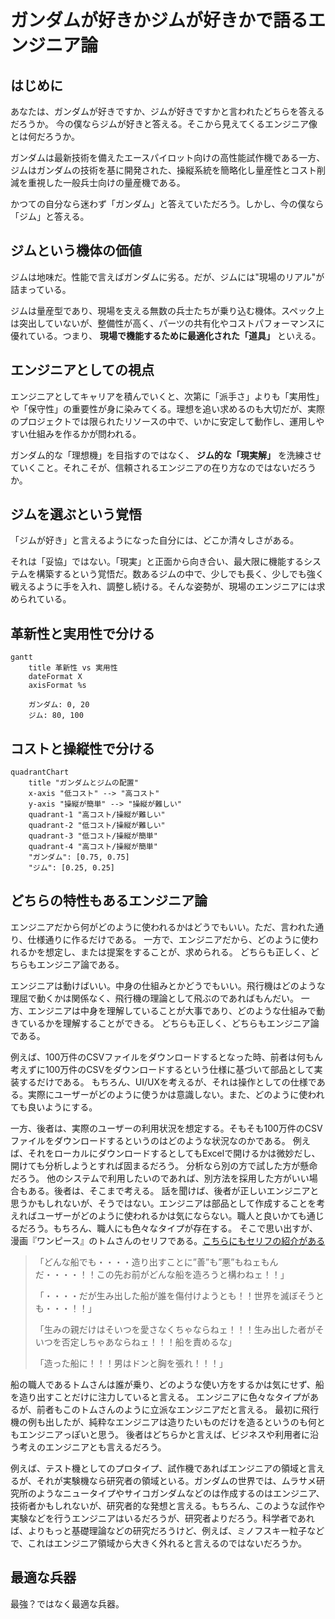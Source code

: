 # ガンダムが好きかジムが好きかで語るエンジニア論

## はじめに

あなたは、ガンダムが好きですか、ジムが好きですかと言われたどちらを答えるだろうか。
今の僕ならジムが好きと答える。そこから見えてくるエンジニア像とは何だろうか。

ガンダムは最新技術を備えたエースパイロット向けの高性能試作機である一方、ジムはガンダムの技術を基に開発された、操縦系統を簡略化し量産性とコスト削減を重視した一般兵士向けの量産機である。

かつての自分なら迷わず「ガンダム」と答えていただろう。しかし、今の僕なら「ジム」と答える。

## ジムという機体の価値

ジムは地味だ。性能で言えばガンダムに劣る。だが、ジムには"現場のリアル"が詰まっている。

 ジムは量産型であり、現場を支える無数の兵士たちが乗り込む機体。スペック上は突出していないが、整備性が高く、パーツの共有化やコストパフォーマンスに優れている。つまり、 **現場で機能するために最適化された「道具」** といえる。

## エンジニアとしての視点

エンジニアとしてキャリアを積んでいくと、次第に「派手さ」よりも「実用性」や「保守性」の重要性が身に染みてくる。理想を追い求めるのも大切だが、実際のプロジェクトでは限られたリソースの中で、いかに安定して動作し、運用しやすい仕組みを作るかが問われる。

ガンダム的な「理想機」を目指すのではなく、 **ジム的な「現実解」** を洗練させていくこと。それこそが、信頼されるエンジニアの在り方なのではないだろうか。



## ジムを選ぶという覚悟

「ジムが好き」と言えるようになった自分には、どこか清々しさがある。

それは「妥協」ではない。「現実」と正面から向き合い、最大限に機能するシステムを構築するという覚悟だ。数あるジムの中で、少しでも長く、少しでも強く戦えるように手を入れ、調整し続ける。そんな姿勢が、現場のエンジニアには求められている。

## 革新性と実用性で分ける

```mermaid
gantt
    title 革新性 vs 実用性
    dateFormat X
    axisFormat %s

    ガンダム: 0, 20
    ジム: 80, 100
```

## コストと操縦性で分ける

```mermaid
quadrantChart
    title "ガンダムとジムの配置"
    x-axis "低コスト" --> "高コスト"
    y-axis "操縦が簡単" --> "操縦が難しい"
    quadrant-1 "高コスト/操縦が難しい"
    quadrant-2 "低コスト/操縦が難しい"
    quadrant-3 "低コスト/操縦が簡単"
    quadrant-4 "高コスト/操縦が簡単"
    "ガンダム": [0.75, 0.75]
    "ジム": [0.25, 0.25]
```

## どちらの特性もあるエンジニア論

エンジニアだから何がどのように使われるかはどうでもいい。ただ、言われた通り、仕様通りに作るだけである。
一方で、エンジニアだから、どのように使われるかを想定し、または提案をすることが、求められる。
どちらも正しく、どちらもエンジニア論である。

エンジニアは動けばいい。中身の仕組みとかどうでもいい。飛行機はどのような理屈で動くかは関係なく、飛行機の理論として飛ぶのであればもんだい。
一方、エンジニアは中身を理解していることが大事であり、どのような仕組みで動きているかを理解することができる。
どちらも正しく、どちらもエンジニア論である。

例えば、100万件のCSVファイルをダウンロードするとなった時、前者は何もん考えずに100万件のCSVをダウンロードするという仕様に基づいて部品として実装するだけである。
もちろん、UI/UXを考えるが、それは操作としての仕様である。実際にユーザーがどのように使うかは意識しない。また、どのように使われても良いようにする。

一方、後者は、実際のユーザーの利用状況を想定する。そもそも100万件のCSVファイルをダウンロードするというのはどのような状況なのかである。
例えば、それをローカルにダウンロードするとしてもExcelで開けるかは微妙だし、開けても分析しようとすれば固まるだろう。
分析なら別の方で試した方が懸命だろう。
他のシステムで利用したいのであれば、別方法を採用した方がいい場合もある。後者は、そこまで考える。
話を聞けば、後者が正しいエンジニアと思うかもしれないが、そうではない。エンジニアは部品として作成することを考えればユーザーがどのように使われるかは気にならない。職人と良いかても通じるだろう。もちろん、職人にも色々なタイプが存在する。
そこで思い出すが、漫画『ワンピース』のトムさんのセリフである。[こちらにもセリフの紹介がある](https://note.com/noahjd/n/nacc33859f216?sub_rt=share_pw)

> 「どんな船でも・・・・造り出すことに”善”も”悪”もねェもんだ・・・・！！この先お前がどんな船を造ろうと構わねェ！！」
>
> 「・・・・だが生み出した船が誰を傷付けようとも！！世界を滅ぼそうとも・・・！！」
>
> 「生みの親だけはそいつを愛さなくちゃならねェ！！！生み出した者がそいつを否定しちゃあならねェ！！！船を責めるな」
>
> 「造った船に！！！男はドンと胸を張れ！！！」

船の職人であるトムさんは誰が乗り、どのような使い方をするかは気にせず、船を造り出すことだけに注力していると言える。
エンジニアに色々なタイプがあるが、前者もこのトムさんのように立派なエンジニアだと言える。
最初に飛行機の例も出したが、純粋なエンジニアは造りたいものだけを造るというのも何ともエンジニアっぽいと思う。
後者はどちらかと言えば、ビジネスや利用者に沿う考えのエンジニアとも言えるだろう。

例えば、テスト機としてのプロタイプ、試作機であればエンジニアの領域と言えるが、それが実験機なら研究者の領域といる。ガンダムの世界では、ムラサメ研究所のようなニュータイプやサイコガンダムなどのは作成するのはエンジニア、技術者かもしれないが、研究者的な発想と言える。もちろん、このような試作や実験などを行うエンジニアはいるだろうが、研究者よりだろう。科学者であれば、よりもっと基礎理論などの研究だろうけど、例えば、ミノフスキー粒子などで、これはエンジニア領域から大きく外れると言えるのではないだろうか。

## 最適な兵器

最強？ではなく最適な兵器。
